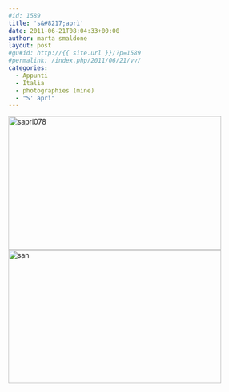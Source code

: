```yaml
---
#id: 1589
title: 's&#8217;aprì'
date: 2011-06-21T08:04:33+00:00
author: marta smaldone
layout: post
#gu#id: http://{{ site.url }}/?p=1589
#permalink: /index.php/2011/06/21/vv/
categories:
  - Appunti
  - Italia
  - photographies (mine)
  - "S' aprì"
---
```

<img class="aligncenter wp-image-3979" src="{{ site.url }}/images/uploads/2011/06/sapri078.jpg" alt="sapri078" width="425" height="266" srcset="{{ site.url }}/images/uploads/2011/06/sapri078.jpg 719w, {{ site.url }}/images/uploads/2011/06/sapri078-300x188.jpg 300w" sizes="(max-width: 425px) 100vw, 425px" />

<img class="aligncenter size-full wp-image-3829" src="{{ site.url }}/images/uploads/2011/06/san.jpg" alt="san" width="425" height="266" srcset="{{ site.url }}/images/uploads/2011/06/san.jpg 425w, {{ site.url }}/images/uploads/2011/06/san-300x188.jpg 300w" sizes="(max-width: 425px) 100vw, 425px" />